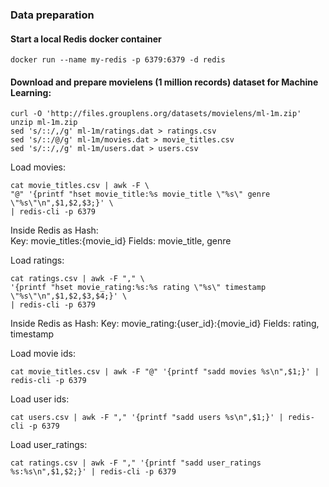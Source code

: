 ### Data preparation

#### Start a local Redis docker container
```
docker run --name my-redis -p 6379:6379 -d redis
```
  
#### Download and prepare movielens (1 million records) dataset for Machine Learning:
```
curl -O 'http://files.grouplens.org/datasets/movielens/ml-1m.zip'
unzip ml-1m.zip
sed 's/::/,/g' ml-1m/ratings.dat > ratings.csv
sed 's/::/@/g' ml-1m/movies.dat > movie_titles.csv
sed 's/::/,/g' ml-1m/users.dat > users.csv
```

Load movies: 
``` 
cat movie_titles.csv | awk -F \
"@" '{printf "hset movie_title:%s movie_title \"%s\" genre \"%s\"\n",$1,$2,$3;}' \
| redis-cli -p 6379
```
Inside Redis as Hash:  
Key: movie_titles:{movie_id}
Fields: movie_title, genre

Load ratings:  
```
cat ratings.csv | awk -F "," \
'{printf "hset movie_rating:%s:%s rating \"%s\" timestamp \"%s\"\n",$1,$2,$3,$4;}' \
| redis-cli -p 6379
```

Inside Redis as Hash:
Key: movie_rating:{user_id}:{movie_id}
Fields: rating, timestamp
    
Load movie ids:
```
cat movie_titles.csv | awk -F "@" '{printf "sadd movies %s\n",$1;}' | redis-cli -p 6379
```
  
Load user ids:
```
cat users.csv | awk -F "," '{printf "sadd users %s\n",$1;}' | redis-cli -p 6379
```
    
Load user_ratings:
```
cat ratings.csv | awk -F "," '{printf "sadd user_ratings %s:%s\n",$1,$2;}' | redis-cli -p 6379
```
  


